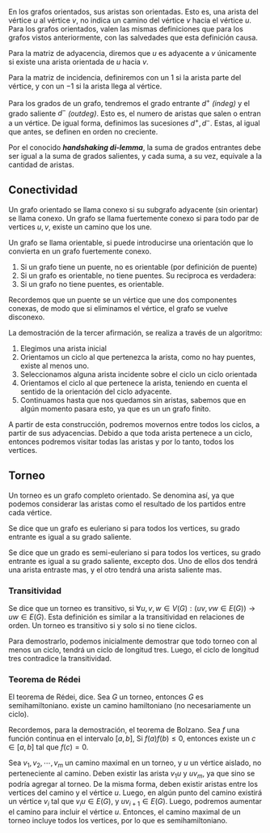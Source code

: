 En los grafos orientados, sus aristas son orientadas. Esto es, una arista del vértice $u$ al vértice $v$, no indica un camino del vértice $v$ hacia el vértice $u$. Para los grafos orientados, valen las mismas definiciones que para los grafos vistos anteriormente, con las salvedades que esta definición causa.

Para la matriz de adyacencia, diremos que $u$ es adyacente a $v$ únicamente si existe una arista orientada de $u$ hacia $v$.

Para la matriz de incidencia, definiremos con un $1$ si la arista parte del vértice, y con un $-1$ si la arista llega al vértice.

Para los grados de un grafo, tendremos el grado entrante $d^+$ *(indeg)* y el grado saliente $d^-$ *(outdeg)*. Esto es, el numero de aristas que salen o entran a un vértice. De igual forma, definimos las sucesiones $d^+, d^-$. Estas, al igual que antes, se definen en orden no creciente.

Por el conocido ***handshaking di-lemma***, la suma de grados entrantes debe ser igual a la suma de grados salientes, y cada suma, a su vez, equivale a la cantidad de aristas.

## Conectividad

Un grafo orientado se llama conexo si su subgrafo adyacente (sin orientar) se llama conexo. Un grafo se llama fuertemente conexo si para todo par de vertices $u,v$, existe un camino que los une.

Un grafo se llama orientable, si puede introducirse una orientación que lo convierta en un grafo fuertemente conexo.

1. Si un grafo tiene un puente, no es orientable (por definición de puente)
2. Si un grafo es orientable, no tiene puentes. Su reciproca es verdadera:
3. Si un grafo no tiene puentes, es orientable.

Recordemos que un puente se un vértice que une dos componentes conexas, de modo que si eliminamos el vértice, el grafo se vuelve disconexo.

La demostración de la tercer afirmación, se realiza a través de un algoritmo:

1. Elegimos una arista inicial
2. Orientamos un ciclo al que pertenezca la arista, como no hay puentes, existe al menos uno.
3. Seleccionamos alguna arista incidente sobre el ciclo un ciclo orientada
4. Orientamos el ciclo al que pertenece la arista, teniendo en cuenta el sentido de la orientación del ciclo adyacente.
5. Continuamos hasta que nos quedamos sin aristas, sabemos que en algún momento pasara esto, ya que es un un grafo finito.

A partir de esta construcción, podremos movernos entre todos los ciclos, a partir de sus adyacencias. Debido a que toda arista pertenece a un ciclo, entonces podremos visitar todas las aristas y por lo tanto, todos los vertices.

## Torneo

Un torneo es un grafo completo orientado. Se denomina así, ya que podemos considerar las aristas como el resultado de los partidos entre cada vértice.

Se dice que un grafo es euleriano si para todos los vertices, su grado entrante es igual a su grado saliente.

Se dice que un grado es semi-euleriano si para todos los vertices, su grado entrante es igual a su grado saliente, excepto dos. Uno de ellos dos tendrá una arista entraste mas, y el otro tendrá una arista saliente mas.

### Transitividad

Se dice que un torneo es transitivo, si $\forall u,v,w \in V(G): (uv, vw \in E(G)) \to uw \in E(G)$. Esta definición es similar a la transitividad en relaciones de orden. Un torneo es transitivo si y solo si no tiene ciclos.

Para demostrarlo, podemos inicialmente demostrar que todo torneo con al menos un ciclo, tendrá un ciclo de longitud tres. Luego, el ciclo de longitud tres contradice la transitividad.

### Teorema de Rédei

El teorema de Rédei, dice. Sea $G$ un torneo, entonces $G$ es semihamiltoniano. existe un camino hamiltoniano (no necesariamente un ciclo).

Recordemos, para la demostración, el teorema de Bolzano. Sea $f$ una función continua en el intervalo $[a, b]$, Si $f(a)f(b) \leq 0$, entonces existe un $c \in [a,b]$ tal que $f(c) = 0$.

Sea $v_1, v_2, \cdots, v_m$ un camino maximal en un torneo, y $u$ un vértice aislado, no perteneciente al camino. Deben existir las arista $v_1u$ y $uv_m$, ya que sino se podría agregar al torneo. De la misma forma, deben existir aristas entre los vertices del camino y el vértice $u$. Luego, en algún punto del camino existirá un vértice $v_i$ tal que $v_iu \in E(G)$, y $uv_{i+1} \in E(G)$. Luego, podremos aumentar el camino para incluir el vértice $u$. Entonces, el camino maximal de un torneo incluye todos los vertices, por lo que es semihamiltoniano.
